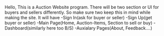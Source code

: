 Hello,
This is a Auction Website program.
There will be two section or UI for buyers and sellers differently.
So make sure two keep this in mind while making the site.
It will have
-Sign In(ask for buyer or seller)
-Sign Up(get buyer or seller)
-Main Page(Home, Auction-Items, Section to sell or buy)
-Dashboard(similarly here too B/S)
-Auxialary Pages(About, Feedback....)

